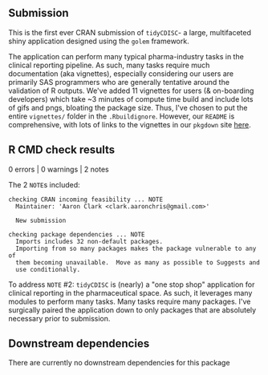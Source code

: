 ## Submission
This is the first ever CRAN submission of `tidyCDISC`- a large, multifaceted shiny application designed using the `golem` framework.

The application can perform many typical pharma-industry tasks in the clinical reporting pipeline. As such, many tasks require much documentation (aka vignettes), especially considering our users are primarily SAS programmers who are generally tentative around the validation of R outputs. We've added 11 vignettes for users (& on-boarding developers) which take ~3 minutes of compute time build and include lots of gifs and pngs, bloating the package size. Thus, I've chosen to put the entire `vignettes/` folder in the `.Rbuildignore`. However, our `README` is comprehensive, with lots of links to the vignettes in our `pkgdown` site [here](https://biogen-inc.github.io/tidyCDISC/).

## R CMD check results
0 errors | 0 warnings | 2 notes

The 2 `NOTE`s included:
```
checking CRAN incoming feasibility ... NOTE
  Maintainer: 'Aaron Clark <clark.aaronchris@gmail.com>'
  
  New submission

checking package dependencies ... NOTE
  Imports includes 32 non-default packages.
  Importing from so many packages makes the package vulnerable to any of
  them becoming unavailable.  Move as many as possible to Suggests and
  use conditionally.
```

To address `NOTE` #2: `tidyCDISC` is (nearly) a "one stop shop" application for clinical reporting in the pharmaceutical space. As such, it leverages many modules to perform many tasks. Many tasks require many packages. I've surgically paired the application down to only packages that are absolutely necessary prior to submission.


    
## Downstream dependencies
There are currently no downstream dependencies for this package



